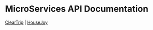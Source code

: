 # MicroServices API Documentation

[ClearTrip](https://github.com/appsflyio/micro-module-documentations/wiki/Cleartrip-Home) | 
[HouseJoy](https://github.com/appsflyio/micro-module-documentations/blob/master/housejoy.md)
